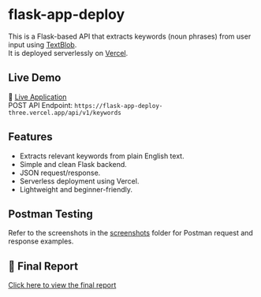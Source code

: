 # flask-app-deploy

This is a Flask-based API that extracts keywords (noun phrases) from user input using [TextBlob](https://textblob.readthedocs.io/en/dev/).  
It is deployed serverlessly on [Vercel](https://vercel.com).


##  Live Demo

🔗 [Live Application](https://flask-app-deploy-three.vercel.app/)  
 POST API Endpoint: `https://flask-app-deploy-three.vercel.app/api/v1/keywords`


##  Features

- Extracts relevant keywords from plain English text.
- Simple and clean Flask backend.
- JSON request/response.
- Serverless deployment using Vercel.
- Lightweight and beginner-friendly.

##  Postman Testing

Refer to the screenshots in the [screenshots](./screenshots/) folder for Postman request and response examples.

## 📄 Final Report

[Click here to view the final report](./Final_Report.pdf)




